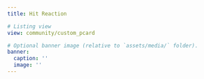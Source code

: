 ```yaml
---
title: Hit Reaction

# Listing view
view: community/custom_pcard

# Optional banner image (relative to `assets/media/` folder).
banner:
  caption: ''
  image: ''
---
```

